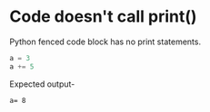 # Code doesn't call print()

Python fenced code block has no print statements.

```python
a = 3
a += 5
```

Expected output-

```expected-output
a= 8
```
